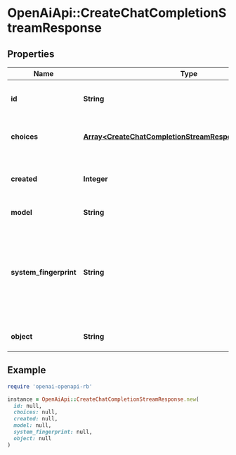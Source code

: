 # OpenAiApi::CreateChatCompletionStreamResponse

## Properties

| Name | Type | Description | Notes |
| ---- | ---- | ----------- | ----- |
| **id** | **String** | A unique identifier for the chat completion. Each chunk has the same ID. |  |
| **choices** | [**Array&lt;CreateChatCompletionStreamResponseChoicesInner&gt;**](CreateChatCompletionStreamResponseChoicesInner.md) | A list of chat completion choices. Can be more than one if &#x60;n&#x60; is greater than 1. |  |
| **created** | **Integer** | The Unix timestamp (in seconds) of when the chat completion was created. Each chunk has the same timestamp. |  |
| **model** | **String** | The model to generate the completion. |  |
| **system_fingerprint** | **String** | This fingerprint represents the backend configuration that the model runs with. Can be used in conjunction with the &#x60;seed&#x60; request parameter to understand when backend changes have been made that might impact determinism.  | [optional] |
| **object** | **String** | The object type, which is always &#x60;chat.completion.chunk&#x60;. |  |

## Example

```ruby
require 'openai-openapi-rb'

instance = OpenAiApi::CreateChatCompletionStreamResponse.new(
  id: null,
  choices: null,
  created: null,
  model: null,
  system_fingerprint: null,
  object: null
)
```

